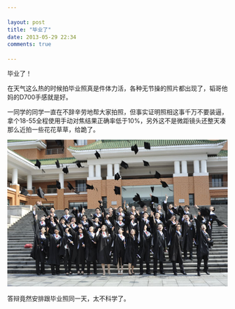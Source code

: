 ```yaml
---

layout: post
title: "毕业了"
date: 2013-05-29 22:34
comments: true

---
```

毕业了！

在天气这么热的时候拍毕业照真是件体力活，各种无节操的照片都出现了，韬哥他妈的D700手感就是好。

一同学的同学一直在不辞辛劳地帮大家拍照，但事实证明照相这事千万不要装逼，拿个18-55全程使用手动对焦结果正确率低于10%，另外这不是微距镜头还整天凑那么近拍一些花花草草，给跪了。

![graduate](/media/pic/graduate.jpg)

答辩竟然安排跟毕业照同一天，太不科学了。